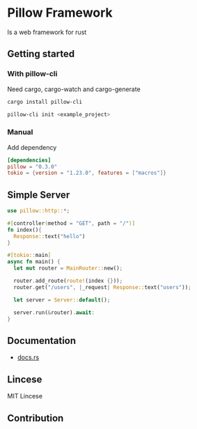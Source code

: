 # Pillow Framework

Is a web framework for rust

## Getting started

### With pillow-cli

Need cargo, cargo-watch and cargo-generate

```bash
cargo install pillow-cli

pillow-cli init <example_project>
```

### Manual

Add dependency

```toml
[dependencies]
pillow = "0.3.0"
tokio = {version = "1.23.0", features = ["macros"]}
```

## Simple Server

```rust
use pillow::http::*;

#[controller(method = "GET", path = "/")]
fn index(){
  Response::text("hello")
}

#[tokio::main]
async fn main() {
  let mut router = MainRouter::new();

  router.add_route(route!(index {}));
  router.get("/users", |_request| Response::text("users"));

  let server = Server::default();

  server.run(&router).await:
}
```

## Documentation

* [docs.rs](https://docs.rs/pillow/latest/pillow/)

## Lincese

MIT Lincese

## Contribution
